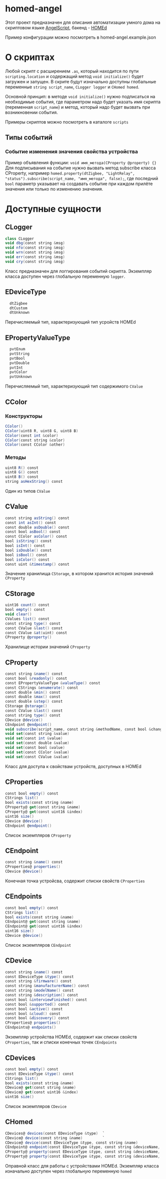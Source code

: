 # homed-angel
Этот проект предназначен для описания автоматизации умного дома на скриптовом языке [AngelScript](https://www.angelcode.com/angelscript/sdk/docs/manual/index.html), бакенд - [HOMEd](https://wiki.homed.dev/page/HOMEd)

Пример конфигурации можно посмотреть в homed-angel.example.json

# О скриптах
Любой скрипт с расширением `.as`, который находится по пути `scripting.location` и содержащий метод `void initialize()` будет загружен и запущен. В скрите будут изначально доступны глобальные переменные `string script_name`, `CLogger logger` и `CHomed homed`.

Основной принцип: в методе `void initialize()` нужно подписаться на необходимые события, где параметром надо будет указать имя скрипта (переменная `script_name`) и метод, который надо будет вызвать при возникновении события.

Примеры скриптов можно посмотреть в каталоге `scripts`
## Типы событий
### Событие изменения значения свойства устройства
Пример объявления функции: `void имя_метода(CProperty @property) {}`
Для подписывания на событие нужно вызвать метод subscribe класса CProperty, например `homed.property(dtZigbee, "LightRelay", "status").subscribe(script_name, "имя_метода", false);`, где последний `bool` параметр указывает на создавать событие при каждом прилёте значения или только по изменению значения.

# Доступные сущности
## CLogger

```as
class CLogger
void dbg(const string &msg)
void nfo(const string &msg)
void wrn(const string &msg)
void err(const string &msg)
void cry(const string &msg)
```
Класс предназначен для логгирования событий скрипта. Экземпляр класса доступен через глобальную переменную `logger`.

## EDeviceType
```as
  dtZigbee
  dtCustom
  dtUnknown
```
Перечисляемый тип, характеризующий тип усройств HOMEd

## EPropertyValueType
```as
  pvtEnum
  pvtString
  pvtBool
  pvtDouble
  pvtInt
  pvtColor
  pvtUnknown
```
Перечисляемый тип, характеризующий тип содержимого `CValue`

## CColor
### Конструкторы
```as
CColor()
CColor(uint8 R, uint8 G, uint8 B)
CColor(const int &color)
CColor(const string &color)
CColor(const CColor &other)
```
### Методы
```as
uint8 R() const
uint8 G() const
uint8 B() const
string asHexString() const
```
Один из типов `CValue`

## CValue
```as
const string asString() const
const int asInt() const
const double asDouble() const
const bool asBool() const
const CColor asColor() const
bool isString() const
bool isInt() const
bool isDouble() const
bool isBool() const
bool isColor() const
const uint &timestamp() const
```
Значение хранилища `CStorage`, в котором хранится история значений `CProperty`

## CStorage
```as
uint16 count() const
bool empty() const
void clear()
CValues list() const
const string type() const
const CValue &last() const
const CValue &at(uint) const
CProperty @property()
```
Хранилище истории значений `CProperty`

## CProperty
```as
const string &name() const
const bool &readonly() const
const EPropertyValueType &valueType() const
const CStrings &enumerate() const
const double &min() const
const double &max() const
const double &step() const
CStorage @storage()
const CValue &last() const
const string type() const
CDevice @device()
CEndpoint @endpoint()
void subscribe(script_name, const string &methodName, const bool &changedOnly)
void set(const string &value)
void set(const int &value)
void set(const double &value)
void set(const bool &value)
void set(const CColor &value)
void set(const CValue &value)
```
Класс для доступа к свойствам устройств, доступных в HOMEd

## CProperties
```as
const bool empty() const
CStrings list()
bool exists(const string &name)
CProperty@ get(const string &name)
CProperty@ get(const uint16 &index)
uint16 size()
CDevice @device()
CEndpoint @endpoint()
```
Список экземпляров `CProperty`

## CEndpoint
```as
const string &name() const
CProperties@ properties()
CDevice @device()
```
Конечная точка устройсва, содержит списки свойств `CProperties`

## CEndpoints
```as
const bool empty() const
CStrings list()
bool exists(const string &name)
CEndpoint@ get(const string &name)
CEndpoint@ get(const uint16 &index)
uint16 size()
CDevice @device()
```
Список экземпляров `CEndpoint`

## CDevice
```as
const string &name() const
const EDeviceType &type() const
const string &firmware() const
const string &manufacturerName() const
const string &modelName() const
const string &description() const
const bool &interviewFinished() const
const bool &supported() const
const bool &active() const
const bool &cloud() const
const bool &discovery() const
CProperties@ properties()
CEndpoints@ endpoints()
```
Экземпляр устройства HOMEd, содержит как списки свойств `CProperties`, так и списки конечных точек `CEndpoints`

## CDevices
```as
const bool empty() const
const EDeviceType &type() const
CStrings list()
bool exists(const string &name)
CDevice@ get(const string &name)
CDevice@ get(const uint16 &index)
uint16 size()
```
Список экземпляров `CDevice`

## CHomed
```as
CDevices@ devices(const EDeviceType &type)  `
CDevice@ device(const string &name)         `
CDevice@ device(const EDeviceType &type, const string &name)
CEndpoint@ endpoint(const EDeviceType &type, const string &deviceName, const string &endpointName)
CProperty@ property(const EDeviceType &type, const string &deviceName, const string &propertyName)
CProperty@ property(const EDeviceType &type, const string &deviceName, const string &endpointName, const string &propertyName)
```
Оправной класс для работы с устройствами HOMEd. Экземпляр класса изначально доступен через глобальную переменную `homed`
